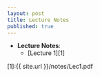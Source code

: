 ```yaml
---
layout: post
title: Lecture Notes
published: true
---
```


* **Lecture Notes**:
    * [Lecture 1][1]



[1]:{{ site.url }}/notes/Lec1.pdf
